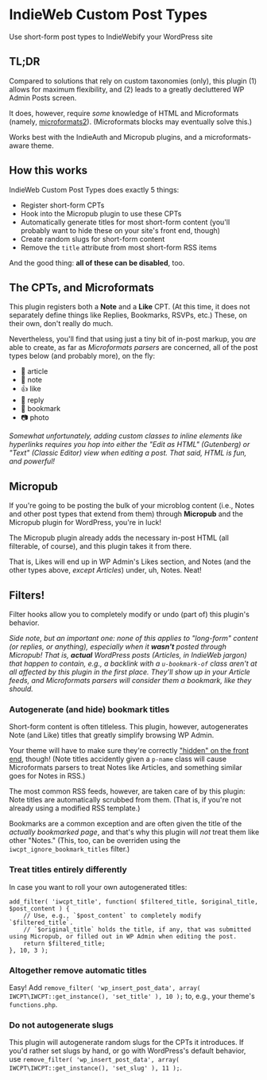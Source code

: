 # IndieWeb Custom Post Types
Use short-form post types to IndieWebify your WordPress site

## TL;DR
Compared to solutions that rely on custom taxonomies (only), this plugin (1) allows for maximum flexibility, and (2) leads to a greatly decluttered WP Admin Posts screen.

It does, however, require _some_ knowledge of HTML and Microformats (namely, [microformats2](http://microformats.org/wiki/h-entry)). (Microformats blocks may eventually solve this.)

Works best with the IndieAuth and Micropub plugins, and a microformats-aware theme.

## How this works
IndieWeb Custom Post Types does exactly 5 things:
- Register short-form CPTs
- Hook into the Micropub plugin to use these CPTs
- Automatically generate titles for most short-form content (you'll probably want to hide these on your site's front end, though)
- Create random slugs for short-form content
- Remove the `title` attribute from most short-form RSS items

And the good thing: **all of these can be disabled**, too.

## The CPTs, and Microformats
This plugin registers both a **Note** and a **Like** CPT. (At this time, it does not separately define things like Replies, Bookmarks, RSVPs, etc.) These, on their own, don't really do much.

Nevertheless, you'll find that using just a tiny bit of in-post markup, you _are_ able to create, as far as _Microformats parsers_ are concerned, all of the post types below (and probably more), on the fly:
- 📄 article
- 📔 note
- 👍 like
- 💬 reply
- 🔖 bookmark
- 📷 photo

_Somewhat unfortunately, adding custom classes to inline elements like hyperlinks requires you hop into either the "Edit as HTML" (Gutenberg) or "Text" (Classic Editor) view when editing a post. That said, HTML is fun, and powerful!_

## Micropub
If you're going to be posting the bulk of your microblog content (i.e., Notes and other post types that extend from them) through **Micropub** and the Micropub plugin for WordPress, you're in luck!

The Micropub plugin already adds the necessary in-post HTML (all filterable, of course), and this plugin takes it from there.

That is, Likes will end up in WP Admin's Likes section, and Notes (and the other types above, _except Articles_) under, uh, Notes. Neat!

## Filters!
Filter hooks allow you to completely modify or undo (part of) this plugin's behavior.

_Side note, but an important one: none of this applies to "long-form" content (or replies, or anything), especially when it **wasn't** posted through Micropub! That is, **actual** WordPress posts (Articles, in IndieWeb jargon) that happen to contain, e.g., a backlink with a `u-bookmark-of` class aren't at all affected by this plugin in the first place. They'll show up in your Article feeds, and Microformats parsers will consider them a bookmark, like they should._

### Autogenerate (and hide) bookmark titles
Short-form content is often titleless. This plugin, however, autogenerates Note (and Like) titles that greatly simplify browsing WP Admin.

Your theme will have to make sure they're correctly ["hidden" on the front end](http://microformats.org/wiki/h-entry#p-name_of_a_note), though! (Note titles accidently given a `p-name` class will cause Microformats parsers to treat Notes like Articles, and something similar goes for Notes in RSS.)

The most common RSS feeds, however, are taken care of by this plugin: Note titles are automatically scrubbed from them. (That is, if you're not already using a modified RSS template.)

Bookmarks are a common exception and are often given the title of the _actually bookmarked page_, and that's why this plugin will _not_ treat them like other "Notes." (This, too, can be overriden using the `iwcpt_ignore_bookmark_titles` filter.)

### Treat titles entirely differently
In case you want to roll your own autogenerated titles:
```
add_filter( 'iwcpt_title', function( $filtered_title, $original_title, $post_content ) {
    // Use, e.g., `$post_content` to completely modify `$filtered_title`.
    // `$original_title` holds the title, if any, that was submitted using Micropub, or filled out in WP Admin when editing the post.
    return $filtered_title;
}, 10, 3 );
```

### Altogether remove automatic titles
Easy! Add `remove_filter( 'wp_insert_post_data', array( IWCPT\IWCPT::get_instance(), 'set_title' ), 10 );` to, e.g., your theme's `functions.php`.

### Do not autogenerate slugs
This plugin will autogenerate random slugs for the CPTs it introduces. If you'd rather set slugs by hand, or go with WordPress's default behavior, use `remove_filter( 'wp_insert_post_data', array( IWCPT\IWCPT::get_instance(), 'set_slug' ), 11 );`.
